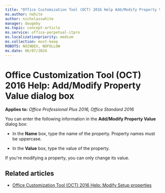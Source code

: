 ```yaml
---
title: "Office Customization Tool (OCT) 2016 Help Add/Modify Property Value dialog box"
ms.author: nwhite
author: nicholasswhite
manager: dougeby
ms.topic: concept-article
ms.service: office-perpetual-itpro
ms.localizationpriority: medium
ms.collection: must-keep
ROBOTS: NOINDEX, NOFOLLOW
ms.date: 06/07/2024
---
```


# Office Customization Tool (OCT) 2016 Help: Add/Modify Property Value dialog box

**Applies to:** *Office Professional Plus 2016, Office Standard 2016*

You can enter the following information in the **Add/Modify Property Value** dialog box:
  
- In the **Name** box, type the name of the property. Property names must be uppercase.

- In the **Value** box, type the value of the property.

If you're modifying a property, you can only change its value.
  
## Related articles

- [Office Customization Tool (OCT) 2016 Help: Modify Setup properties](oct-2016-help-modify-setup-properties.md)
